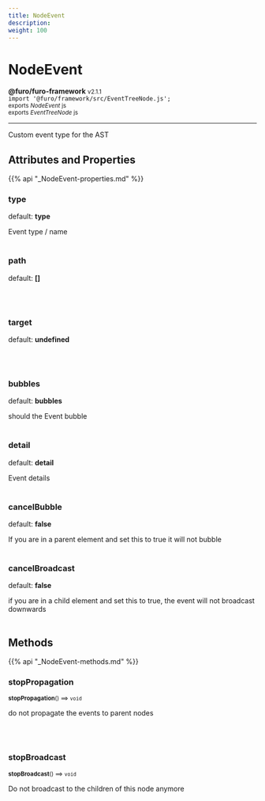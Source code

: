 ```yaml
---
title: NodeEvent
description: 
weight: 100
---
```


# NodeEvent

**@furo/furo-framework** <small>v2.1.1</small>
<br>`import '@furo/framework/src/EventTreeNode.js';`<small>
<br>exports *NodeEvent* js
<br>exports *EventTreeNode* js</small>


****

Custom event type for the AST

## Attributes and Properties
{{% api "_NodeEvent-properties.md" %}}





### **type**
default: **type**</small>

Event type / name
<br><br>

### **path**
default: **[]**</small>


<br><br>

### **target**
default: **undefined**</small>


<br><br>

### **bubbles**
default: **bubbles**</small>

should the Event bubble
<br><br>

### **detail**
default: **detail**</small>

Event details
<br><br>

### **cancelBubble**
default: **false**</small>

If you are in a parent element and set this to true it will not bubble
<br><br>

### **cancelBroadcast**
default: **false**</small>

if you are in a child element and set this to true, the event will not broadcast downwards
<br><br>



## Methods
{{% api "_NodeEvent-methods.md" %}}


### **stopPropagation**
<small>**stopPropagation**() ⟹ `void`</small>

do not propagate the events to parent nodes

<br><br>

### **stopBroadcast**
<small>**stopBroadcast**() ⟹ `void`</small>

Do not broadcast to the children of this node anymore

<br><br>







